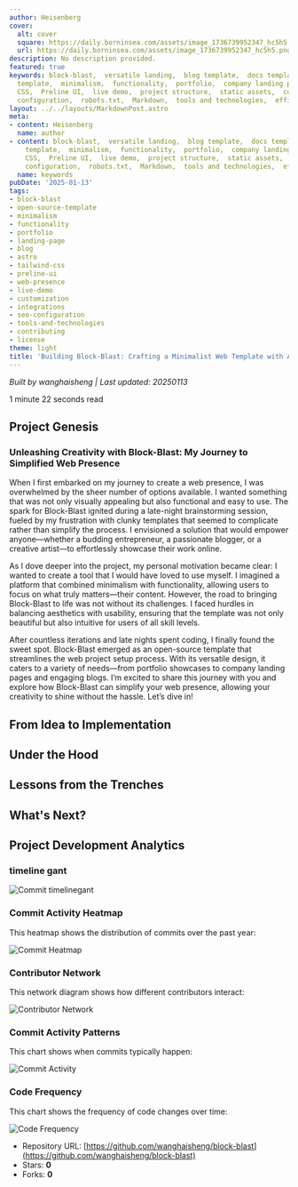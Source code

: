 ```yaml
---
author: Heisenberg
cover:
  alt: cover
  square: https://daily.borninsea.com/assets/image_1736739952347_hc5h5.png
  url: https://daily.borninsea.com/assets/image_1736739952347_hc5h5.png
description: No description provided.
featured: true
keywords: block-blast,  versatile landing,  blog template,  docs template,  web presence,  open-source
  template,  minimalism,  functionality,  portfolio,  company landing page,  blog,  Astro,  Tailwind
  CSS,  Preline UI,  live demo,  project structure,  static assets,  customization,  integrations,  enhancements,  SEO
  configuration,  robots.txt,  Markdown,  tools and technologies,  efficient architecture,  deployment,  security
layout: ../../layouts/MarkdownPost.astro
meta:
- content: Heisenberg
  name: author
- content: block-blast,  versatile landing,  blog template,  docs template,  web presence,  open-source
    template,  minimalism,  functionality,  portfolio,  company landing page,  blog,  Astro,  Tailwind
    CSS,  Preline UI,  live demo,  project structure,  static assets,  customization,  integrations,  enhancements,  SEO
    configuration,  robots.txt,  Markdown,  tools and technologies,  efficient architecture,  deployment,  security
  name: keywords
pubDate: '2025-01-13'
tags:
- block-blast
- open-source-template
- minimalism
- functionality
- portfolio
- landing-page
- blog
- astro
- tailwind-css
- preline-ui
- web-presence
- live-demo
- customization
- integrations
- seo-configuration
- tools-and-technologies
- contributing
- license
theme: light
title: 'Building Block-Blast: Crafting a Minimalist Web Template with Astro'
---
```




*Built by wanghaisheng | Last updated: 20250113*

1 minute 22 seconds  read
## Project Genesis

### Unleashing Creativity with Block-Blast: My Journey to Simplified Web Presence

When I first embarked on my journey to create a web presence, I was overwhelmed by the sheer number of options available. I wanted something that was not only visually appealing but also functional and easy to use. The spark for Block-Blast ignited during a late-night brainstorming session, fueled by my frustration with clunky templates that seemed to complicate rather than simplify the process. I envisioned a solution that would empower anyone—whether a budding entrepreneur, a passionate blogger, or a creative artist—to effortlessly showcase their work online.

As I dove deeper into the project, my personal motivation became clear: I wanted to create a tool that I would have loved to use myself. I imagined a platform that combined minimalism with functionality, allowing users to focus on what truly matters—their content. However, the road to bringing Block-Blast to life was not without its challenges. I faced hurdles in balancing aesthetics with usability, ensuring that the template was not only beautiful but also intuitive for users of all skill levels.

After countless iterations and late nights spent coding, I finally found the sweet spot. Block-Blast emerged as an open-source template that streamlines the web project setup process. With its versatile design, it caters to a variety of needs—from portfolio showcases to company landing pages and engaging blogs. I’m excited to share this journey with you and explore how Block-Blast can simplify your web presence, allowing your creativity to shine without the hassle. Let’s dive in!

## From Idea to Implementation



## Under the Hood



## Lessons from the Trenches



## What's Next?


## Project Development Analytics
### timeline gant

![Commit timelinegant](https://daily.borninsea.com/assets/block-blast-timeline_chart.png)


### Commit Activity Heatmap
This heatmap shows the distribution of commits over the past year:

![Commit Heatmap]()

### Contributor Network
This network diagram shows how different contributors interact:

![Contributor Network](https://daily.borninsea.com/assets/block-blast-contribution_network.png)

### Commit Activity Patterns
This chart shows when commits typically happen:

![Commit Activity](https://daily.borninsea.com/assets/block-blast-commit_activity.png)

### Code Frequency
This chart shows the frequency of code changes over time:

![Code Frequency](https://daily.borninsea.com/assets/block-blast-code_frequency.png)



* Repository URL: [https://github.com/wanghaisheng/block-blast](https://github.com/wanghaisheng/block-blast)
* Stars: **0**
* Forks: **0**

